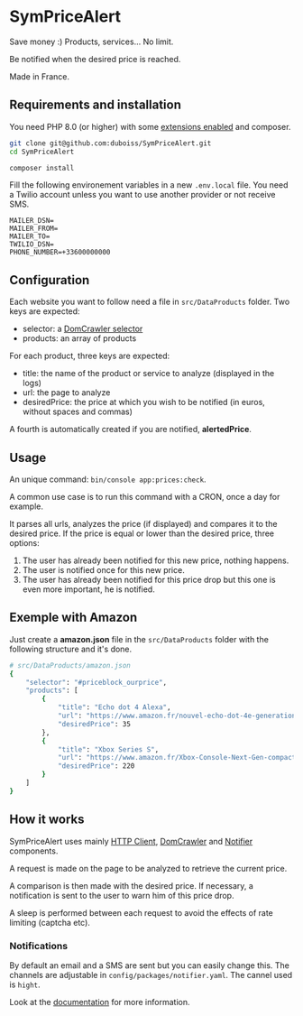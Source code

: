 # SymPriceAlert
Save money :) Products, services... No limit.

Be notified when the desired price is reached.

Made in France.

## Requirements and installation
You need PHP 8.0 (or higher) with some [extensions enabled](https://symfony.com/doc/5.2/setup.html#technical-requirements) and composer.
```sh
git clone git@github.com:duboiss/SymPriceAlert.git
cd SymPriceAlert

composer install
```

Fill the following environement variables in a new `.env.local` file.
You need a Twilio account unless you want to use another provider or not receive SMS.

```env
MAILER_DSN=
MAILER_FROM=
MAILER_TO=
TWILIO_DSN=
PHONE_NUMBER=+33600000000
```

## Configuration
Each website you want to follow need a file in `src/DataProducts` folder.
Two keys are expected:
* selector: a [DomCrawler selector](https://symfony.com/doc/current/components/dom_crawler.html#node-filtering)
* products: an array of products

For each product, three keys are expected:
* title: the name of the product or service to analyze (displayed in the logs)
* url: the page to analyze
* desiredPrice: the price at which you wish to be notified (in euros, without spaces and commas)

A fourth is automatically created if you are notified, **alertedPrice**.

## Usage
An unique command: `bin/console app:prices:check`.

A common use case is to run this command with a CRON, once a day for example.

It parses all urls, analyzes the price (if displayed) and compares it to the desired price.
If the price is equal or lower than the desired price, three options:
1) The user has already been notified for this new price, nothing happens.
2) The user is notified once for this new price.
3) The user has already been notified for this price drop but this one is even more important, he is notified.

## Exemple with Amazon
Just create a **amazon.json** file in the `src/DataProducts` folder with the following structure and it's done.
```sh
# src/DataProducts/amazon.json
{
    "selector": "#priceblock_ourprice",
    "products": [
        {
            "title": "Echo dot 4 Alexa",
            "url": "https://www.amazon.fr/nouvel-echo-dot-4e-generation-enceinte-connectee-avec-alexa-anthracite/dp/B084DWG2VQ/",
            "desiredPrice": 35
        },
        {
            "title": "Xbox Series S",
            "url": "https://www.amazon.fr/Xbox-Console-Next-Gen-compacte-digitale/dp/B087VM5XC6/",
            "desiredPrice": 220
        }
    ]
}
```

## How it works
SymPriceAlert uses mainly [HTTP Client](https://symfony.com/doc/5.2/http_client.html), [DomCrawler](https://symfony.com/doc/5.2/components/dom_crawler.html) and [Notifier](https://symfony.com/doc/5.2/notifier.html) components.

A request is made on the page to be analyzed to retrieve the current price.

A comparison is then made with the desired price. If necessary, a notification is sent to the user to warn him of this price drop.

A sleep is performed between each request to avoid the effects of rate limiting (captcha etc).

### Notifications
By default an email and a SMS are sent but you can easily change this. The channels are adjustable in `config/packages/notifier.yaml`.
The cannel used is `hight`.

Look at the [documentation](https://symfony.com/doc/5.2/notifier.html) for more information.
